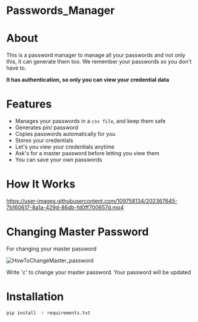 # Passwords_Manager

# About

This is a password manager to manage all your passwords and not only this, it can generate them too. We remember your passwords so you don't have to.

**It has authentication, so only you can view your credential data**

# Features

* Manages your passwords in a ```csv file```, and keep them safe
* Generates pin/ password
* Copies passwords automatically for you
* Stores your credentials
* Let's you view your credentials anytime
* Ask's for a master password before letting you view them
* You can save your own passwords

# How It Works

https://user-images.githubusercontent.com/109758134/202367645-7b160617-8a1a-429d-86db-fd0ff700657d.mp4

# Changing Master Password

For changing your master password

![HowToChangeMaster_password](https://user-images.githubusercontent.com/109758134/202367504-45ed4903-ced2-4204-bcd5-e4b24a721e2f.png)

Write '*c*' to change your master password.
Your password will be updated

# Installation

```sh
pip install -r requirements.txt
```
